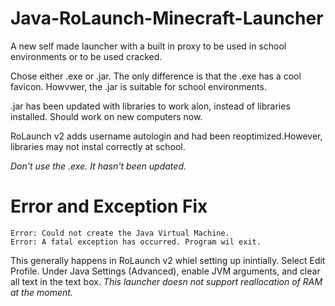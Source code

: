 # Java-RoLaunch-Minecraft-Launcher
A new self made launcher with a built in proxy to be used in school environments or to be used cracked.

Chose either .exe or .jar. The only difference is that the .exe has a cool favicon. Howvwer, the .jar is suitable for school environments.

.jar has been updated with libraries to work alon, instead of libraries installed. Should work on new computers now.

RoLaunch v2 adds username autologin and had been reoptimized.However, libraries may not instal correctly at school.

*Don't use the .exe. It hasn't been updated.*

# Error and Exception Fix
```
Error: Could not create the Java Virtual Machine.
Error: A fatal exception has occurred. Program wil exit.
```

This generally happens in RoLaunch v2 whiel setting up inintially. Select Edit Profile. Under Java Settings (Advanced), enable JVM arguments, and clear all text in the text box.
*This launcher doesn not support reallocation of RAM at the moment.*
